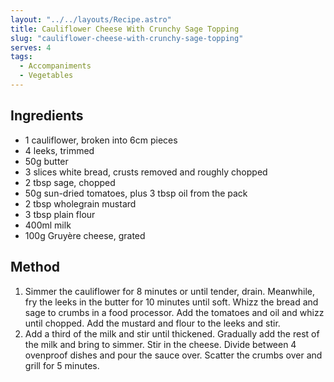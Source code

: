 ```yaml
---
layout: "../../layouts/Recipe.astro"
title: Cauliflower Cheese With Crunchy Sage Topping
slug: "cauliflower-cheese-with-crunchy-sage-topping"
serves: 4
tags:
  - Accompaniments
  - Vegetables
---
```


## Ingredients

- 1 cauliflower, broken into 6cm pieces
- 4 leeks, trimmed
- 50g butter
- 3 slices white bread, crusts removed and roughly chopped
- 2 tbsp sage, chopped
- 50g sun-dried tomatoes, plus 3 tbsp oil from the pack
- 2 tbsp wholegrain mustard
- 3 tbsp plain flour
- 400ml milk
- 100g Gruyère cheese, grated

## Method

1. Simmer the cauliflower for 8 minutes or until tender, drain. Meanwhile, fry the leeks in the butter for 10 minutes until soft. Whizz the bread and sage to crumbs in a food processor. Add the tomatoes and oil and whizz until chopped. Add the mustard and flour to the leeks and stir.
1. Add a third of the milk and stir until thickened. Gradually add the rest of the milk and bring to simmer. Stir in the cheese. Divide between 4 ovenproof dishes and pour the sauce over. Scatter the crumbs over and grill for 5 minutes.